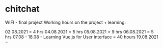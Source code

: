 # chitchat

WIFI - final project
Working hours on the project + learning:

02.08.2021 = 4 hrs 
04.08.2021 = 5 hrs
05.08.2021 = 9 hrs
06.08.2021 = 5 hrs
07.08 - 18.08  - Learning Vue.js for User interface = 40 hours
19.08.2021 =  